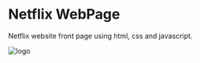 # Netflix WebPage
 Netflix website front page using html, css and javascript.
 <div class="navbar__brand">
     <img
          src="https://www.freepnglogos.com/uploads/netflix-logo-0.png"
          alt="logo"
          class="brand__logo"
     />
 </div>
